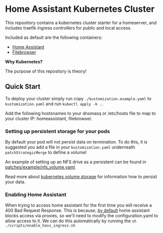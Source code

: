 # Home Assistant Kubernetes Cluster

This repository contains a kubernetes cluster starter for a homeserver, and includes traefik ingress controllers for public and local access.

Included as default are the following containers:

* [Home Assistant](https://www.home-assistant.io/)
* [Filebrowser](https://github.com/filebrowser/filebrowser)

**Why Kubernetes?**

The purpose of this repository is theory!

## Quick Start

To deploy your cluster simply run copy `./kustomization.example.yaml` to `kustomization.yaml` and run `kubectl apply -k .`.

Add the following hostsnames to your dnsmasq or /etc/hosts file to map to your cluster IP: homeassistant, filebrowser.

### Setting up persistent storage for your pods

By default your pod will not persist data on termination. To do this, it is suggested you add a file in your `kustomization.yaml` underneath `patchStrategicMerge` to define a volume!

An example of setting up an NFS drive as a persistent can be found in [patches/example/nfs_volume.yaml](./patches/example/nfs_volume.yaml).

Read more about [kubernetes volume storage](https://kubernetes.io/docs/concepts/storage/) for information how to persist your data.

### Enabling Home Assistant

When trying to access home assistant for the first time you will receive a 400 Bad Request Response. This is because, [by default](https://www.home-assistant.io/integrations/http/) home assistant blocks access via proxies, so we'll need to modify the configuration.yaml to allow access to it. We can do this automatically by running the `sh ./scripts/enable_hass_ingress.sh`

